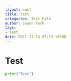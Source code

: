 ```yaml
---
layout: post
title: Test
categories: Test File
author: Sowon Park
tags:
- test
date: 2021-11-14 07:13 +0800
---
```


# Test
```python
print("Test")
```
